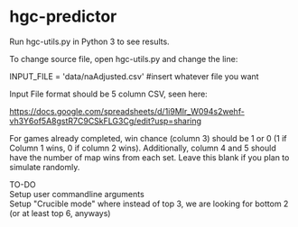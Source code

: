 # hgc-predictor

Run hgc-utils.py in Python 3 to see results.

To change source file, open hgc-utils.py and change the line:

INPUT_FILE = 'data/naAdjusted.csv' #insert whatever file you want

Input File format should be 5 column CSV, seen here:

https://docs.google.com/spreadsheets/d/1i9MIr_W094s2wehf-vh3Y6of5A8gstR7C9CSkFLG3Cg/edit?usp=sharing

For games already completed, win chance (column 3) should be 1 or 0 (1 if Column 1 wins, 0 if column 2 wins). 
Additionally, column 4 and 5 should have the number of map wins from each set. Leave this blank if you plan to
simulate randomly.


TO-DO  
Setup user commandline arguments  
Setup "Crucible mode" where instead of top 3, we are looking for bottom 2 (or at least top 6, anyways)  
